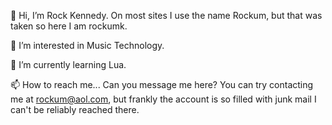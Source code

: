 👋 Hi, I’m Rock Kennedy. On most sites I use the name Rockum, but that was taken so here I am rockumk.


👀 I’m interested in Music Technology.

🌱 I’m currently learning Lua.

📫 How to reach me...
   Can you message me here? You can try contacting me at rockum@aol.com, but frankly the account is so filled 
   with junk mail I can't be reliably reached there.

<!---
rockumk/rockumk is a ✨ special ✨ repository because its `README.md` (this file) appears on your GitHub profile.
You can click the Preview link to take a look at your changes.
--->
